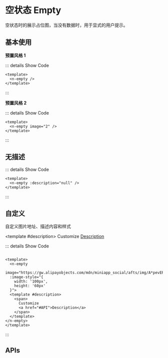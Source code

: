 # 空状态 Empty

空状态时的展示占位图，当没有数据时，用于显式的用户提示。

## 基本使用

**预置风格 1**

<n-empty />

::: details Show Code

```vue
<template>
  <n-empty />
</template>
```

:::

**预置风格 2**

<n-empty image="2" />

::: details Show Code

```vue
<template>
  <n-empty image="2" />
</template>
```

:::

## 无描述

<n-empty :description="null" />

::: details Show Code

```vue
<template>
  <n-empty :description="null" />
</template>
```

:::

## 自定义

自定义图片地址、描述内容和样式

<n-empty
  image="https://gw.alipayobjects.com/mdn/miniapp_social/afts/img/A*pevERLJC9v0AAAAAAAAAAABjAQAAAQ/original"
  :image-style="{
    width: '100px',
    height: '60px'
  }">
  <template #description>
    <span>
      Customize
      <a href="#API">Description</a>
    </span>
  </template>
</n-empty>

::: details Show Code

```vue

<template>
  <n-empty
  image="https://gw.alipayobjects.com/mdn/miniapp_social/afts/img/A*pevERLJC9v0AAAAAAAAAAABjAQAAAQ/original"
  :image-style="{
    width: '100px',
    height: '60px'
  }">
  <template #description>
    <span>
      Customize
      <a href="#API">Description</a>
    </span>
  </template>
</n-empty>
</template>

```

:::

## APIs

